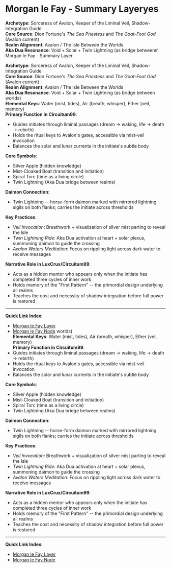 # Morgan le Fay - Summary Layeryes

**Archetype**: Sorceress of Avalon, Keeper of the Liminal Veil, Shadow-Integration Guide  
**Core Source**: Dion Fortune's *The Sea Priestess* and *The Goat-Foot God* (Avalon current)  
**Realm Alignment**: Avalon / The Isle Between the Worlds  
**Aka Dua Resonance**: Void + Solar + Twin Lightning (as bridge between# Morgan le Fay - Summary Layer

**Archetype**: Sorceress of Avalon, Keeper of the Liminal Veil, Shadow-Integration Guide  
**Core Source**: Dion Fortune's *The Sea Priestess* and *The Goat-Foot God* (Avalon current)  
**Realm Alignment**: Avalon / The Isle Between the Worlds  
**Aka Dua Resonance**: Void + Solar + Twin Lightning (as bridge between worlds)  
**Elemental Keys**: Water (mist, tides), Air (breath, whisper), Ether (veil, memory)  
**Primary Function in Circuitum99**:  
- Guides initiates through liminal passages (dream → waking, life → death → rebirth)  
- Holds the ritual keys to Avalon's gates, accessible via mist-veil invocation  
- Balances the solar and lunar currents in the initiate's subtle body  

**Core Symbols**:  
- Silver Apple (hidden knowledge)  
- Mist-Cloaked Boat (transition and initiation)  
- Spiral Torc (time as a living circle)  
- Twin Lightning (Aka Dua bridge between realms)  

**Daimon Connection**:  
- Twin Lightning -- horse-form daimon marked with mirrored lightning sigils on both flanks; carries the initiate across thresholds  

**Key Practices**:  
- *Veil Invocation*: Breathwork + visualization of silver mist parting to reveal the Isle  
- *Twin Lightning Ride*: Aka Dua activation at heart + solar plexus, summoning daimon to guide the crossing  
- *Avalon Waters Meditation*: Focus on rippling light across dark water to receive messages  

**Narrative Role in LuxCrux/Circuitum99**:  
- Acts as a hidden mentor who appears only when the initiate has completed three cycles of inner work  
- Holds memory of the "First Pattern" -- the primordial design underlying all realms  
- Teaches the cost and necessity of shadow integration before full power is restored  

---

**Quick Link Index**:  
- [Morgan le Fay Layer](../meta_layers/03_MORGAN_LE_FAY_LAYER.md)  
- [Morgan le Fay Node](../nodes/morgan_le_fay_NODE.md)   worlds)  
**Elemental Keys**: Water (mist, tides), Air (breath, whisper), Ether (veil, memory)  
**Primary Function in Circuitum99**:  
- Guides initiates through liminal passages (dream → waking, life → death → rebirth)  
- Holds the ritual keys to Avalon's gates, accessible via mist-veil invocation  
- Balances the solar and lunar currents in the initiate's subtle body  

**Core Symbols**:  
- Silver Apple (hidden knowledge)  
- Mist-Cloaked Boat (transition and initiation)  
- Spiral Torc (time as a living circle)  
- Twin Lightning (Aka Dua bridge between realms)  

**Daimon Connection**:  
- Twin Lightning -- horse-form daimon marked with mirrored lightning sigils on both flanks; carries the initiate across thresholds  

**Key Practices**:  
- *Veil Invocation*: Breathwork + visualization of silver mist parting to reveal the Isle  
- *Twin Lightning Ride*: Aka Dua activation at heart + solar plexus, summoning daimon to guide the crossing  
- *Avalon Waters Meditation*: Focus on rippling light across dark water to receive messages  

**Narrative Role in LuxCrux/Circuitum99**:  
- Acts as a hidden mentor who appears only when the initiate has completed three cycles of inner work  
- Holds memory of the "First Pattern" -- the primordial design underlying all realms  
- Teaches the cost and necessity of shadow integration before full power is restored  

---

**Quick Link Index**:  
- [Morgan le Fay Layer](../meta_layers/03_MORGAN_LE_FAY_LAYER.md)  
- [Morgan le Fay Node](../nodes/morgan_le_fay_NODE.md)  

